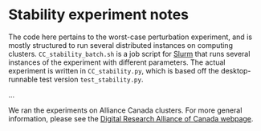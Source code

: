 # Stability experiment notes

The code here pertains to the worst-case perturbation experiment, and is mostly structured to run several distributed instances on computing clusters. 
`CC_stability_batch.sh` is a job script for [Slurm](https://slurm.schedmd.com/) that runs several instances of the experiment with different parameters.
The actual experiment is written in `CC_stability.py`, which is based off the desktop-runnable test version `test_stability.py`.

...

We ran the experiments on Alliance Canada clusters. 
For more general information, please see the [Digital Research Alliance of Canada webpage](https://alliancecan.ca/en/services/advanced-research-computing).
